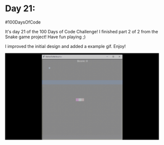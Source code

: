 # Day 21:
#100DaysOfCode

It's day 21 of the 100 Days of Code Challenge! I finished part 2 of 2 from the Snake game project! Have fun playing ;)

I improved the initial design and added a example gif. Enjoy!

![Example gif](https://github.com/Ma-Ko-dev/100DaysOfCode/blob/8f7264df1fc02cc4982de25fb19e45d048c4d35a/Day%20021/colorful-snake-example.gif)

